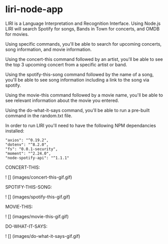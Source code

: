 # liri-node-app
LIRI is a Language Interpretation and Recognition Interface.  Using Node.js LIRI will search Spotify for songs, Bands in Town for concerts, and OMDB for movies.

Using specific commands, you'll be able to search for upcoming concerts, song information, and movie information.

Using the concert-this command followed by an artist, you'll be able to see the top 3 upcoming concert from a specific artist or band.

Using the spotify-this-song command followed by the name of a song, you'll be able to see song information including a link to the song via spotify.

Using the movie-this command followed by a movie name, you'll be able to see relevant information about the movie you entered.

Using the do-what-it-says command, you'll be able to run a pre-built command in the random.txt file.

In order to run LIRI you'll need to have the following NPM dependancies installed: 

    "axios": "^0.19.2",
    "dotenv": "^8.2.0",
    "fs": "0.0.1-security",
    "moment": "^2.24.0",
    "node-spotify-api": "^1.1.1"




CONCERT-THIS: 

! [] (images/concert-this-gif.gif)

SPOTIFY-THIS-SONG: 

! [] (images/spotify-this-gif.gif)

MOVIE-THIS: 

! [] (images/movie-this-gif.gif)

DO-WHAT-IT-SAYS: 

! [] (images/do-what-it-says-gif.gif)







